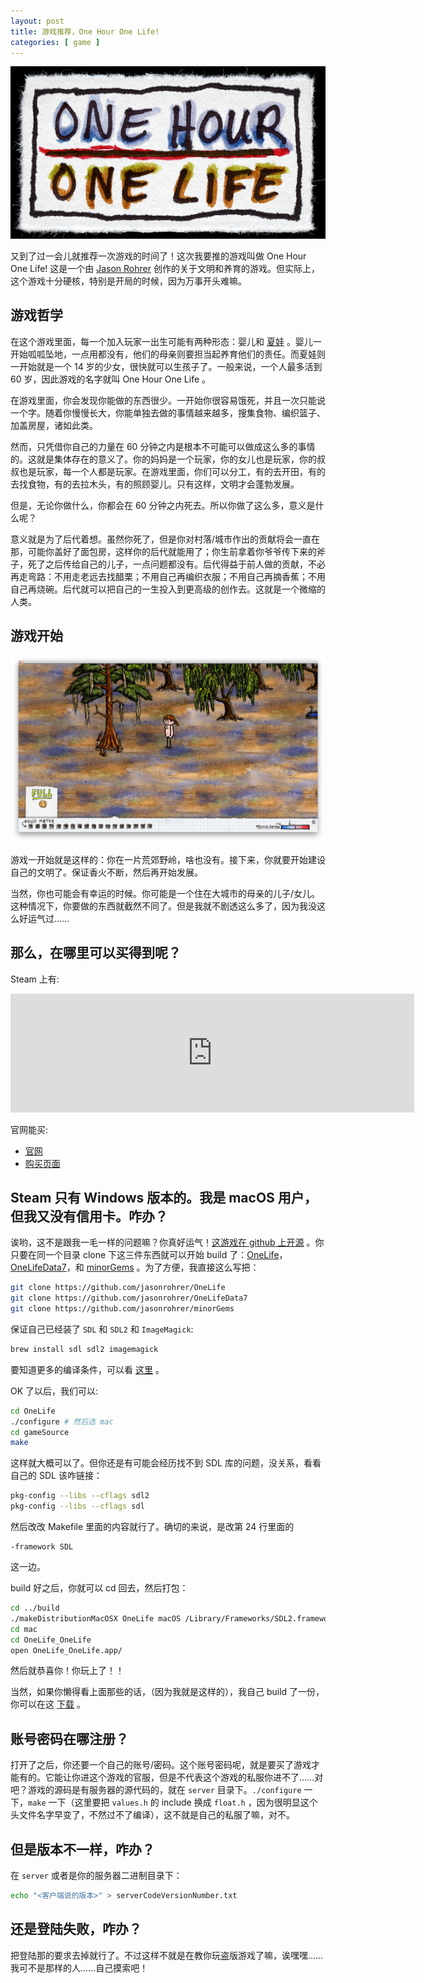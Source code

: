 ```yaml
---
layout: post
title: 游戏推荐，One Hour One Life!
categories: [ game ]
---
```



![One Hour One Life!](/assets/ohol.jpg)

又到了过一会儿就推荐一次游戏的时间了！这次我要推的游戏叫做 One Hour One Life! 这是一个由 [Jason Rohrer](http://hcsoftware.sourceforge.net/jason-rohrer/) 创作的关于文明和养育的游戏。但实际上，这个游戏十分硬核，特别是开局的时候，因为万事开头难嘛。

## 游戏哲学

在这个游戏里面，每一个加入玩家一出生可能有两种形态：婴儿和 [夏娃](https://en.wikipedia.org/wiki/Eve) 。婴儿一开始呱呱坠地，一点用都没有，他们的母亲则要担当起养育他们的责任。而夏娃则一开始就是一个 14 岁的少女，很快就可以生孩子了。一般来说，一个人最多活到 60 岁，因此游戏的名字就叫 One Hour One Life 。

在游戏里面，你会发现你能做的东西很少。一开始你很容易饿死，并且一次只能说一个字。随着你慢慢长大，你能单独去做的事情越来越多，搜集食物、编织篮子、加盖房屋，诸如此类。

然而，只凭借你自己的力量在 60 分钟之内是根本不可能可以做成这么多的事情的。这就是集体存在的意义了。你的妈妈是一个玩家，你的女儿也是玩家，你的叔叔也是玩家，每一个人都是玩家。在游戏里面，你们可以分工，有的去开田，有的去找食物，有的去拉木头，有的照顾婴儿。只有这样，文明才会蓬勃发展。

但是，无论你做什么，你都会在 60 分钟之内死去。所以你做了这么多，意义是什么呢？

意义就是为了后代着想。虽然你死了，但是你对村落/城市作出的贡献将会一直在那，可能你盖好了面包房，这样你的后代就能用了；你生前拿着你爷爷传下来的斧子，死了之后传给自己的儿子，一点问题都没有。后代得益于前人做的贡献，不必再走弯路：不用走老远去找醋栗；不用自己再编织衣服；不用自己再摘香蕉；不用自己再烧碗。后代就可以把自己的一生投入到更高级的创作去。这就是一个微缩的人类。

## 游戏开始 

![开波阶段](/assets/start.jpg)

游戏一开始就是这样的：你在一片荒郊野岭，啥也没有。接下来，你就要开始建设自己的文明了。保证香火不断，然后再开始发展。

当然，你也可能会有幸运的时候。你可能是一个住在大城市的母亲的儿子/女儿。这种情况下，你要做的东西就截然不同了。但是我就不剧透这么多了，因为我没这么好运气过…… 

## 那么，在哪里可以买得到呢？

Steam 上有: 

<iframe src="https://store.steampowered.com/widget/595690/" frameborder="0" width="646" height="190"></iframe>

官网能买: 

- [官网](http://onehouronelife.com/)
- [购买页面](https://sites.fastspring.com/jasonrohrer/instant/onehouronelife?referrer=)

## Steam 只有 Windows 版本的。我是 macOS 用户，但我又没有信用卡。咋办？

诶哟，这不是跟我一毛一样的问题嘛？你真好运气！[这游戏在 github 上开源](https://github.com/jasonrohrer/OneLife) 。你只要在同一个目录 clone 下这三件东西就可以开始 build 了：[OneLife](https://github.com/jasonrohrer/OneLife)，[OneLifeData7](https://github.com/jasonrohrer/OneLifeData7)，和 [minorGems](https://github.com/jasonrohrer/minorGems) 。为了方便，我直接这么写把：

```bash
git clone https://github.com/jasonrohrer/OneLife
git clone https://github.com/jasonrohrer/OneLifeData7
git clone https://github.com/jasonrohrer/minorGems
```

保证自己已经装了 `SDL` 和 `SDL2` 和 `ImageMagick`: 

```bash
brew install sdl sdl2 imagemagick 
```

要知道更多的编译条件，可以看 [这里](http://onehouronelife.com/compileNotes.php) 。

OK 了以后，我们可以: 

```bash
cd OneLife
./configure # 然后选 mac 
cd gameSource
make 
```

这样就大概可以了。但你还是有可能会经历找不到 SDL 库的问题，没关系，看看自己的 SDL 该咋链接：

```bash
pkg-config --libs --cflags sdl2
pkg-config --libs --cflags sdl
```

然后改改 Makefile 里面的内容就行了。确切的来说，是改第 24 行里面的 

```
-framework SDL 
```

这一边。

build 好之后，你就可以 cd 回去，然后打包：

```bash
cd ../build
./makeDistributionMacOSX OneLife macOS /Library/Frameworks/SDL2.framework
cd mac
cd OneLife_OneLife
open OneLife_OneLife.app/
```

然后就恭喜你！你玩上了！！

当然，如果你懒得看上面那些的话，（因为我就是这样的），我自己 build 了一份，你可以在这 [下载](/assets/OneLife_build.zip) 。


## 账号密码在哪注册？

打开了之后，你还要一个自己的账号/密码。这个账号密码呢，就是要买了游戏才能有的。它能让你进这个游戏的官服，但是不代表这个游戏的私服你进不了……对吧？游戏的源码是有服务器的源代码的，就在 `server` 目录下。`./configure` 一下，`make` 一下（这里要把 `values.h` 的 include 换成 `float.h` ，因为很明显这个头文件名字早变了，不然过不了编译），这不就是自己的私服了嘛，对不。

## 但是版本不一样，咋办？

在 `server` 或者是你的服务器二进制目录下：

```bash
echo "<客户端说的版本>" > serverCodeVersionNumber.txt
```

## 还是登陆失败，咋办？

把登陆那的要求去掉就行了。不过这样不就是在教你玩盗版游戏了嘛，诶嘿嘿……我可不是那样的人……自己摸索吧！
